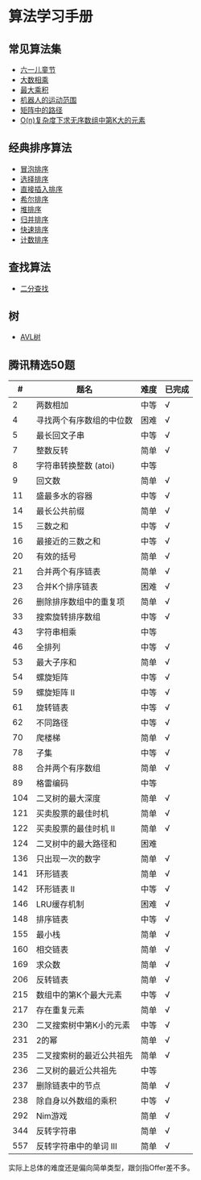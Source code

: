 # 算法学习手册

## 常见算法集
* [六一儿童节](https://github.com/logcas/Algorithm/blob/master/%E5%B8%B8%E8%A7%81%E7%AE%97%E6%B3%95/%E5%85%AD%E4%B8%80%E5%84%BF%E7%AB%A5%E8%8A%82.js)
* [大数相乘](https://github.com/logcas/Algorithm/blob/master/%E5%B8%B8%E8%A7%81%E7%AE%97%E6%B3%95/大数相乘.js)
* [最大乘积](https://github.com/logcas/Algorithm/blob/master/%E5%B8%B8%E8%A7%81%E7%AE%97%E6%B3%95/最大乘积.js)
* [机器人的运动范围](https://github.com/logcas/Algorithm/blob/master/%E5%B8%B8%E8%A7%81%E7%AE%97%E6%B3%95/机器人的运动范围.js)
* [矩阵中的路径](https://github.com/logcas/Algorithm/blob/master/%E5%B8%B8%E8%A7%81%E7%AE%97%E6%B3%95/矩阵中的路径.js)
* [O(n)复杂度下求无序数组中第K大的元素](https://github.com/logcas/Algorithm/blob/master/%E5%B8%B8%E8%A7%81%E7%AE%97%E6%B3%95/无序数组中第k大的元素.js)

## 经典排序算法
* [冒泡排序](https://github.com/logcas/Algorithm/blob/master/排序算法/冒泡排序.js)
* [选择排序](https://github.com/logcas/Algorithm/blob/master/排序算法/选择排序.js)
* [直接插入排序](https://github.com/logcas/Algorithm/blob/master/排序算法/直接插入排序.js)
* [希尔排序](https://github.com/logcas/Algorithm/blob/master/排序算法/希尔排序.js)
* [堆排序](https://github.com/logcas/Algorithm/blob/master/排序算法/堆排序.js)
* [归并排序](https://github.com/logcas/Algorithm/blob/master/排序算法/归并排序.js)
* [快速排序](https://github.com/logcas/Algorithm/blob/master/排序算法/快速排序.js)
* [计数排序](https://github.com/logcas/Algorithm/blob/master/排序算法/计数排序.js)

## 查找算法
* [二分查找](https://github.com/logcas/Algorithm/blob/master/查找算法/二分查找.js)

## 树
* [AVL树](https://github.com/logcas/Algorithm/blob/master/树/AVL树.js)

## 腾讯精选50题
|#|题名|难度|已完成|
|--|--|--|--|
|2|两数相加|中等|√|
|4|寻找两个有序数组的中位数|困难|√|
|5|最长回文子串|中等|√|
|7|整数反转|简单|√|
|8|	字符串转换整数 (atoi)|中等||
|9|	回文数|	简单|√|
|11|	盛最多水的容器|	中等|√|
|14|	最长公共前缀|	简单|√|
|15|	三数之和|	中等|√|
|16|	最接近的三数之和|	中等|√|
|20|	有效的括号|	简单|√|
|21|	合并两个有序链表|	简单|√|
|23|	合并K个排序链表|	困难|√|
|26|	删除排序数组中的重复项|	简单|√|
|33|	搜索旋转排序数组|	中等|√|
|43|	字符串相乘|	中等||
|46|	全排列|	中等|√|
|53|	最大子序和|	简单|√|
|54|	螺旋矩阵|	中等|√|
|59|	螺旋矩阵 II|	中等|√|
|61|	旋转链表|	中等|√|
|62|	不同路径|	中等|√|
|70|	爬楼梯|	简单|√|
|78|	子集|	中等|√|
|88|	合并两个有序数组|	简单|√|
|89|	格雷编码|	中等||
|104|	二叉树的最大深度|	简单|√|
|121|	买卖股票的最佳时机|	简单|√|
|122|	买卖股票的最佳时机 II|	简单|√|
|124|	二叉树中的最大路径和|	困难||
|136|	只出现一次的数字|	简单|√|
|141|	环形链表|	简单|√|
|142|	环形链表 II|	中等|√|
|146|	LRU缓存机制|	困难|√|
|148|	排序链表|	中等|√|
|155|	最小栈|	简单|√|
|160|	相交链表|	简单|√|
|169|	求众数|	简单|√|
|206|	反转链表|	简单|√|
|215|	数组中的第K个最大元素|	中等|√|
|217|	存在重复元素|	简单|√|
|230|	二叉搜索树中第K小的元素|	中等|√|
|231| 2的幂|	简单|√|
|235|	二叉搜索树的最近公共祖先|	简单|√|
|236|	二叉树的最近公共祖先|	中等||
|237|	删除链表中的节点|	简单|√|
|238|	除自身以外数组的乘积|	中等|√|
|292|	Nim游戏 |简单|√|
|344|	反转字符串|	简单|√|
|557|	反转字符串中的单词 III|	简单|√|

实际上总体的难度还是偏向简单类型，跟剑指Offer差不多。